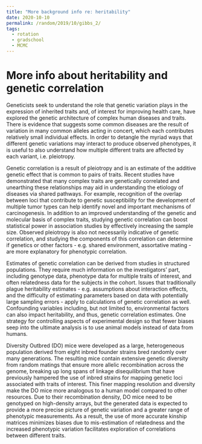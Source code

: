 ```yaml
---
title: "More background info re: heritability"
date: 2020-10-10  
permalink: /random/2019/10/gibbs_2/
tags:
  - rotation
  - gradschool
  - MCMC
---
```

# More info about heritability and genetic correlation

Geneticists seek to understand the role that genetic variation plays in the expression of inherited traits and, of interest for improving health care, have explored the genetic architecture of complex human diseases and traits. There is evidence that suggests some common diseases are the result of variation in many common alleles acting in concert, which each contributes relatively small individual effects. In order to detangle the myriad ways that different genetic variations may interact to produce observed phenotypes, it is useful to also understand how multiple different traits are affected by each variant, i.e. pleiotropy.

Genetic correlation is a result of pleiotropy and is an estimate of the additive genetic effect that is common to pairs of traits. Recent studies have demonstrated that many complex traits are genetically correlated and unearthing these relationships may aid in understanding the etiology of diseases via shared pathways. For example, recognition of the overlap between loci that contribute to genetic susceptibility for the development of multiple tumor types can help identify novel and important mechanisms of carcinogenesis. In addition to an improved understanding of the genetic and molecular basis of complex traits, studying genetic correlation can boost statistical power in association studies by effectively increasing the sample size. Observed pleiotropy is also not necessarily indicative of genetic correlation, and studying the components of this correlation can determine if genetics or other factors - e.g. shared environment, assortative mating - are more explanatory for phenotypic correlation.

Estimates of genetic correlation can be derived from studies in structured populations. They require much information on the investigators’ part, including genotype data, phenotype data for multiple traits of interest, and often relatedness data for the subjects in the cohort. Issues that traditionally plague heritability estimates - e.g. assumptions about interaction effects, and the difficulty of estimating parameters based on data with potentially large sampling errors - apply to calculations of genetic correlation as well. Confounding variables including, but not limited to, environmental factors can also impact heritability, and thus, genetic correlation estimates. One strategy for controlling aspects of experimental design so that fewer biases seep into the ultimate analysis is to use animal models instead of data from humans.

Diversity Outbred (DO) mice were developed as a large, heterogeneous population derived from eight inbred founder strains bred randomly over many generations. The resulting mice contain extensive genetic diversity from random matings that ensure more allelic recombination across the genome, breaking up long spans of linkage disequilibrium that have previously hampered the use of inbred strains for mapping genetic loci associated with traits of interest. This finer mapping resolution and diversity make the DO mice more analogous to a human model compared to other resources. Due to their recombination density, DO mice need to be genotyped on high-density arrays, but the generated data is expected to provide a more precise picture of genetic variation and a greater range of phenotypic measurements. As a result, the use of more accurate kinship matrices minimizes biases due to mis-estimation of relatedness and the increased phenotypic variation facilitates exploration of correlations between different traits.
